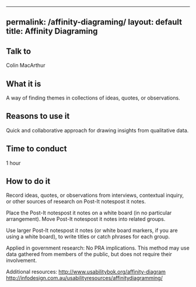 
---
permalink: /affinity-diagraming/
layout: default
title: Affinity Diagraming
---

## Talk to

Colin MacArthur

## What it is

A way of finding themes in collections of ideas, quotes, or observations.

## Reasons to use it

Quick and collaborative approach for drawing insights from qualitative data.

## Time to conduct

1 hour

## How to do it

Record ideas, quotes, or observations from interviews, contextual inquiry, or other sources of research on Post-It notespost it notes.

Place the Post-It notespost it notes on a white board (in no particular arrangement).
Move Post-It notespost it notes into related groups.

Use larger Post-It notespost it notes (or white board markers, if you are using a white board), to write titles or catch phrases for each group.

Applied in government research:
No PRA implications. This method may use data gathered from members of the public, but does not require their involvement.

Additional resources: 
http://www.usabilitybok.org/affinity-diagram
http://infodesign.com.au/usabilityresources/affinitydiagramming/